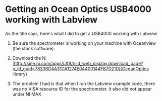 # Getting an Ocean Optics USB4000 working with Labview

As the title says, here's what I did to get a USB4000 working with Labview

1. Be sure the spectrometer is working on your machine with Oceanview (the stock software).

2. Download the NI [http://sine.ni.com/apps/utf8/niid_web_display.download_page?p_id_guid=7833BD4A31DA1274E04400144FB7D21D](OceanOptics library)

3. The problem I had is that when I ran the Labview example code, there was no VISA resource ID for the spectrometer.  It
also did not appear under NI MAX.


